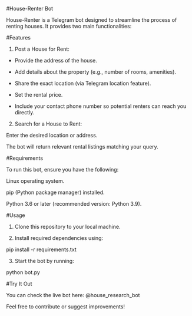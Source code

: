 #House-Renter Bot

House-Renter is a Telegram bot designed to streamline the process of renting houses. It provides two main functionalities:

#Features

1. Post a House for Rent:

 * Provide the address of the house.
  
 * Add details about the property (e.g., number of rooms, amenities).
  
 * Share the exact location (via Telegram location feature).
  
 * Set the rental price.
  
 * Include your contact phone number so potential renters can reach you directly.

2. Search for a House to Rent:

  Enter the desired location or address.
  
  The bot will return relevant rental listings matching your query.

#Requirements

To run this bot, ensure you have the following:

  Linux operating system.
  
  pip (Python package manager) installed.
  
  Python 3.6 or later (recommended version: Python 3.9).

#Usage

1. Clone this repository to your local machine.

2. Install required dependencies using:

pip install -r requirements.txt

3. Start the bot by running:

python bot.py

#Try It Out

You can check the live bot here: @house_research_bot

Feel free to contribute or suggest improvements!

